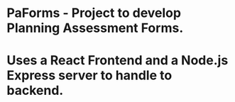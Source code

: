 # PaForms - Project to develop Planning Assessment Forms. 

# Uses a React Frontend and a Node.js Express server to handle to backend.
